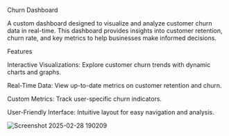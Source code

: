 Churn Dashboard

A custom dashboard designed to visualize and analyze customer churn data in real-time. This dashboard provides insights into customer retention, churn rate, and key metrics to help businesses make informed decisions.

Features

Interactive Visualizations: Explore customer churn trends with dynamic charts and graphs.

Real-Time Data: View up-to-date metrics on customer retention and churn.

Custom Metrics: Track user-specific churn indicators.

User-Friendly Interface: Intuitive layout for easy navigation and analysis.

![Screenshot 2025-02-28 190209](https://github.com/user-attachments/assets/b72f60f1-6f78-456d-a6b6-44fbbf421b25)
